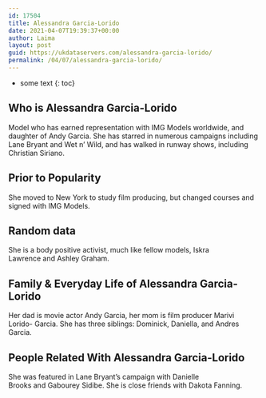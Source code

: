 ```yaml
---
id: 17504
title: Alessandra Garcia-Lorido
date: 2021-04-07T19:39:37+00:00
author: Laima
layout: post
guid: https://ukdataservers.com/alessandra-garcia-lorido/
permalink: /04/07/alessandra-garcia-lorido/
---
```


* some text
{: toc}


## Who is Alessandra Garcia-Lorido
                  
                  
                  
Model who has earned representation with IMG Models worldwide, and daughter of Andy Garcia. She has starred in numerous campaigns including Lane Bryant and Wet n&#8217; Wild, and has walked in runway shows, including Christian Siriano.
                  
              
            
              
            
                
                
                
## Prior to Popularity
                  
                  
                  
She moved to New York to study film producing, but changed courses and signed with IMG Models. 
                  
              
            
              
            
                
                
                
## Random data
                  
                  
                  
She is a body positive activist, much like fellow models, Iskra Lawrence and Ashley Graham.
                  
              
            
              
            
                
                
                
## Family & Everyday Life of Alessandra Garcia-Lorido
                  
                  
                  
Her dad is movie actor Andy Garcia, her mom is film producer Marivi Lorido- Garcia. She has three siblings: Dominick, Daniella, and Andres Garcia.
                  
              
            
              
            
                
                
                
## People Related With Alessandra Garcia-Lorido
                  
                  
                  
She was featured in Lane Bryant&#8217;s campaign with Danielle Brooks and Gabourey Sidibe. She is close friends with Dakota Fanning. 
                  
              
            
              
            
                
              
            
              
              
            
            
              
            
          
          
          
